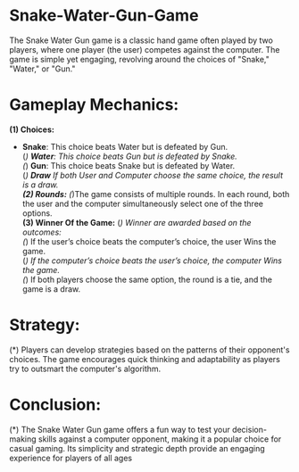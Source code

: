 # Snake-Water-Gun-Game
The Snake Water Gun game is a classic hand game often played by two players, where one player (the user) competes against the computer. The game is simple yet engaging, revolving around the choices of "Snake," "Water," or "Gun."
# Gameplay Mechanics:
**(1) Choices:**<br>
* **Snake**: This choice beats Water but is defeated by Gun. <br>
(*) **Water**: This choice beats Gun but is defeated by Snake.<br>
(*) **Gun**: This choice beats Snake but is defeated by Water.<br>
(*) **Draw** If both User and Computer choose the same choice, the result is a draw.<br>
**(2) Rounds:**
(*)The game consists of multiple rounds. In each round, both the user and the computer simultaneously select one of the three options.<br>
**(3) Winner Of the Game:**
(*) Winner are awarded based on the outcomes:<br>
(*) If the user’s choice beats the computer’s choice, the user Wins the game.<br>
(*) If the computer’s choice beats the user’s choice, the computer Wins the game.<br>
(*) If both players choose the same option, the round is a tie, and the game is a draw.<br>
# Strategy:
(*) Players can develop strategies based on the patterns of their opponent's choices. The game encourages quick thinking and adaptability as players try to outsmart the computer's algorithm.
# Conclusion:
(*) The Snake Water Gun game offers a fun way to test your decision-making skills against a computer opponent, making it a popular choice for casual gaming. Its simplicity and strategic depth provide an engaging experience for players of all ages
